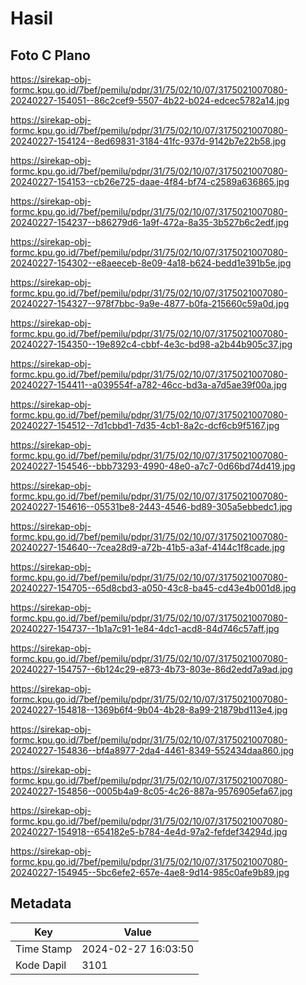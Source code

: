 # Hasil

## Foto C Plano

https://sirekap-obj-formc.kpu.go.id/7bef/pemilu/pdpr/31/75/02/10/07/3175021007080-20240227-154051--86c2cef9-5507-4b22-b024-edcec5782a14.jpg

https://sirekap-obj-formc.kpu.go.id/7bef/pemilu/pdpr/31/75/02/10/07/3175021007080-20240227-154124--8ed69831-3184-41fc-937d-9142b7e22b58.jpg

https://sirekap-obj-formc.kpu.go.id/7bef/pemilu/pdpr/31/75/02/10/07/3175021007080-20240227-154153--cb26e725-daae-4f84-bf74-c2589a636865.jpg

https://sirekap-obj-formc.kpu.go.id/7bef/pemilu/pdpr/31/75/02/10/07/3175021007080-20240227-154237--b86279d6-1a9f-472a-8a35-3b527b6c2edf.jpg

https://sirekap-obj-formc.kpu.go.id/7bef/pemilu/pdpr/31/75/02/10/07/3175021007080-20240227-154302--e8aeeceb-8e09-4a18-b624-bedd1e391b5e.jpg

https://sirekap-obj-formc.kpu.go.id/7bef/pemilu/pdpr/31/75/02/10/07/3175021007080-20240227-154327--978f7bbc-9a9e-4877-b0fa-215660c59a0d.jpg

https://sirekap-obj-formc.kpu.go.id/7bef/pemilu/pdpr/31/75/02/10/07/3175021007080-20240227-154350--19e892c4-cbbf-4e3c-bd98-a2b44b905c37.jpg

https://sirekap-obj-formc.kpu.go.id/7bef/pemilu/pdpr/31/75/02/10/07/3175021007080-20240227-154411--a039554f-a782-46cc-bd3a-a7d5ae39f00a.jpg

https://sirekap-obj-formc.kpu.go.id/7bef/pemilu/pdpr/31/75/02/10/07/3175021007080-20240227-154512--7d1cbbd1-7d35-4cb1-8a2c-dcf6cb9f5167.jpg

https://sirekap-obj-formc.kpu.go.id/7bef/pemilu/pdpr/31/75/02/10/07/3175021007080-20240227-154546--bbb73293-4990-48e0-a7c7-0d66bd74d419.jpg

https://sirekap-obj-formc.kpu.go.id/7bef/pemilu/pdpr/31/75/02/10/07/3175021007080-20240227-154616--05531be8-2443-4546-bd89-305a5ebbedc1.jpg

https://sirekap-obj-formc.kpu.go.id/7bef/pemilu/pdpr/31/75/02/10/07/3175021007080-20240227-154640--7cea28d9-a72b-41b5-a3af-4144c1f8cade.jpg

https://sirekap-obj-formc.kpu.go.id/7bef/pemilu/pdpr/31/75/02/10/07/3175021007080-20240227-154705--65d8cbd3-a050-43c8-ba45-cd43e4b001d8.jpg

https://sirekap-obj-formc.kpu.go.id/7bef/pemilu/pdpr/31/75/02/10/07/3175021007080-20240227-154737--1b1a7c91-1e84-4dc1-acd8-84d746c57aff.jpg

https://sirekap-obj-formc.kpu.go.id/7bef/pemilu/pdpr/31/75/02/10/07/3175021007080-20240227-154757--6b124c29-e873-4b73-803e-86d2edd7a9ad.jpg

https://sirekap-obj-formc.kpu.go.id/7bef/pemilu/pdpr/31/75/02/10/07/3175021007080-20240227-154818--1369b6f4-9b04-4b28-8a99-21879bd113e4.jpg

https://sirekap-obj-formc.kpu.go.id/7bef/pemilu/pdpr/31/75/02/10/07/3175021007080-20240227-154836--bf4a8977-2da4-4461-8349-552434daa860.jpg

https://sirekap-obj-formc.kpu.go.id/7bef/pemilu/pdpr/31/75/02/10/07/3175021007080-20240227-154856--0005b4a9-8c05-4c26-887a-9576905efa67.jpg

https://sirekap-obj-formc.kpu.go.id/7bef/pemilu/pdpr/31/75/02/10/07/3175021007080-20240227-154918--654182e5-b784-4e4d-97a2-fefdef34294d.jpg

https://sirekap-obj-formc.kpu.go.id/7bef/pemilu/pdpr/31/75/02/10/07/3175021007080-20240227-154945--5bc6efe2-657e-4ae8-9d14-985c0afe9b89.jpg


## Metadata

| Key        | Value               |
| ---------- | ------------------- |
| Time Stamp | 2024-02-27 16:03:50 |
| Kode Dapil | 3101                |



